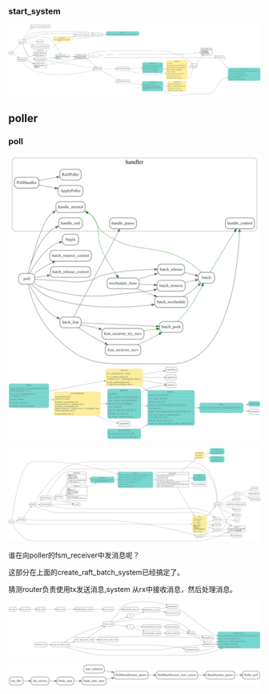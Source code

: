 

### start_system

![](./dot/RaftBatchSystem_start_system.svg)


## poller

### poll
![](./dot/poller_poll.svg)
![](./dot/tikv-peerfsm-datastruct.svg)

![](./dot/tikv-fsm.svg)

谁在向poller的fsm_receiver中发消息呢？

这部分在上面的create_raft_batch_system已经搞定了。

猜测router负责使用tx发送消息,system 从rx中接收消息，然后处理消息。

![](./dot/poller-fsm-receiver.svg)

![](./dot/tikv-poll.svg)
